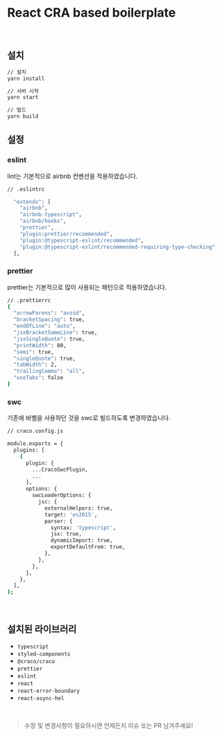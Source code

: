 # React CRA based boilerplate

<br/>

## 설치
```bash
// 설치
yarn install

// 서버 시작
yarn start

// 빌드
yarn build
```

## 설정

### eslint

lint는 기본적으로 airbnb 컨벤션을 적용하였습니다. 

```bash
// .eslintrc

  "extends": [
    "airbnb",
    "airbnb-typescript",
    "airbnb/hooks",
    "prettier",
    "plugin:prettier/recommended",
    "plugin:@typescript-eslint/recommended",
    "plugin:@typescript-eslint/recommended-requiring-type-checking"
  ],
```

### prettier

prettier는 기본적으로 많이 사용되는 패턴으로 적용하였습니다.

```bash
// .prettierrc
{
  "arrowParens": "avoid",
  "bracketSpacing": true,
  "endOfLine": "auto",
  "jsxBracketSameLine": true,
  "jsxSingleQuote": true,
  "printWidth": 80,
  "semi": true,
  "singleQuote": true,
  "tabWidth": 2,
  "trailingComma": "all",
  "useTabs": false
}
```

### swc

기존에 바벨을 사용하던 것을 swc로 빌드하도록 변경하였습니다. 

```bash
// craco.config.js

module.exports = {
  plugins: [
    {
      plugin: {
        ...CracoSwcPlugin,
        ...
      },
      options: {
        swcLoaderOptions: {
          jsc: {
            externalHelpers: true,
            target: 'es2015',
            parser: {
              syntax: 'typescript',
              jsx: true,
              dynamicImport: true,
              exportDefaultFrom: true,
            },
          },
        },
      },
    },
  ],
};
```

<br/>

## 설치된 라이브러리

- `typescript`
- `styled-components`
- `@craco/craco`
- `prettier`
- `eslint`
- `react`
- `react-error-boundary`
- `react-async-hel`

<br/>

> 수정 및 변경사항이 필요하시면 언제든지 이슈 또는 PR 남겨주세요!
